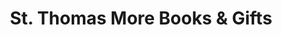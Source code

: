 ---
title: "St. Thomas More Books & Gifts"
url: /oklahoma-city/st-thomas-more-books-and-gifts/
shop: books
---